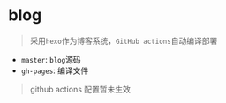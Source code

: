 # blog
> 采用`hexo`作为博客系统，`GitHub actions`自动编译部署

* `master`: `blog`源码
* `gh-pages`: 编译文件

> github actions 配置暂未生效

